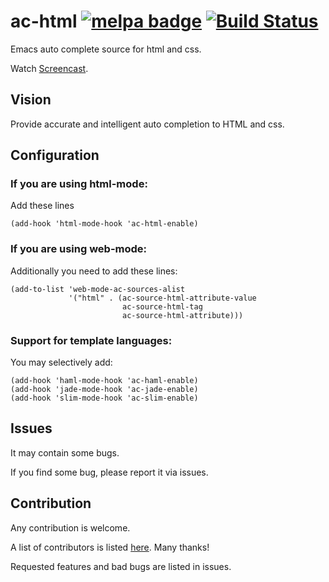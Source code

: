 ac-html [![melpa badge][melpa-badge]][melpa-link] [![Build Status](https://travis-ci.org/cheunghy/ac-html.png?branch=master)](https://travis-ci.org/cheunghy/ac-html)
=======

Emacs auto complete source for html and css.

Watch [Screencast](https://www.youtube.com/watch?v=UrXNgrN4d5Y).

Vision
------
Provide accurate and intelligent auto completion to HTML and css.

Configuration
-----

### If you are using html-mode:

Add these lines
``` elisp
(add-hook 'html-mode-hook 'ac-html-enable)
```

### If you are using web-mode:
Additionally you need to add these lines:
``` elisp
(add-to-list 'web-mode-ac-sources-alist
             '("html" . (ac-source-html-attribute-value
                         ac-source-html-tag
                         ac-source-html-attribute)))
```

### Support for template languages:
You may selectively add:
``` elisp
(add-hook 'haml-mode-hook 'ac-haml-enable)
(add-hook 'jade-mode-hook 'ac-jade-enable)
(add-hook 'slim-mode-hook 'ac-slim-enable)
```

Issues
------
It may contain some bugs.

If you find some bug, please report it via issues.


Contribution
------
Any contribution is welcome.

A list of contributors is listed [here](https://github.com/cheunghy/ac-html/graphs/contributors). Many thanks!

Requested features and bad bugs are listed in issues.

[melpa-link]: http://melpa.org/#/ac-html
[melpa-badge]: http://melpa.org/packages/ac-html-badge.svg
